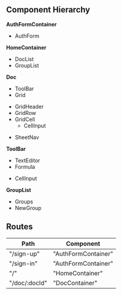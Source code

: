 ## Component Hierarchy

**AuthFormContainer**
 - AuthForm

**HomeContainer**
 - DocList
 - GroupList

**Doc**
 - ToolBar
 - Grid
  + GridHeader
  + GridRow
  + GridCell
    * CellInput
 - SheetNav

**ToolBar**
 - TextEditor
 - Formula
  * CellInput

**GroupList**
 - Groups
 - NewGroup

## Routes

|Path   | Component   |
|-------|-------------|
| "/sign-up" | "AuthFormContainer" |
| "/sign-in" | "AuthFormContainer" |
| "/" | "HomeContainer" |
| "/doc/:docId" | "DocContainer" |
